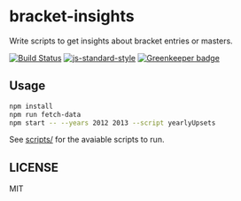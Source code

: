 bracket-insights
==========================

Write scripts to get insights about bracket entries or masters.

[![Build Status](https://travis-ci.org/bracketclub/bracket-insights.png?branch=master)](https://travis-ci.org/bracketclub/bracket-insights)
[![js-standard-style](https://img.shields.io/badge/code%20style-standard-brightgreen.svg?style=flat)](https://github.com/feross/standard)
[![Greenkeeper badge](https://badges.greenkeeper.io/bracketclub/bracket-insights.svg)](https://greenkeeper.io/)

## Usage

```sh
npm install
npm run fetch-data
npm start -- --years 2012 2013 --script yearlyUpsets
```

See [scripts/](./scripts) for the avaiable scripts to run.

## LICENSE

MIT

